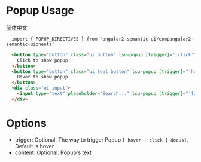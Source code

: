 # Popup Usage
<a href="https://github.com/lon-yang/angular2-semantic-ui/blob/master/components/popup/README_CN.md">简体中文</a>

```typesctript
  import { POPUP_DIRECTIVES } from 'angular2-semantic-ui/compangular2-semantic-uionents'
```
```html
  <button type="button" class="ui button" lsu-popup [trigger]="'click'" [content]="'Popup One.'">
    Click to show popup
  </button>
  <button type="button" class="ui teal button" lsu-popup [trigger]="'hover'" [content]="'Popup Two.'">
    Hover to show popup
  </button>
  <div class="ui input">
    <input type="text" placeholder="Search..." lsu-popup [trigger]="'focus'" [content]="'Please input key word...'">
  </div>
```

# Options
- trigger:  Optional. The way to trigger Popup ` [ hover | click | docus] `, Default is hover
- content:  Optional. Popup's text